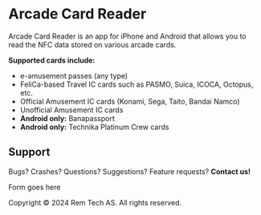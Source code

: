 # Arcade Card Reader

Arcade Card Reader is an app for iPhone and Android that allows you to read the NFC data stored on various arcade cards.

**Supported cards include:**
- e-amusement passes (any type)
- FeliCa-based Travel IC cards such as PASMO, Suica, ICOCA, Octopus, etc.
- Official Amusement IC cards (Konami, Sega, Taito, Bandai Namco)
- Unofficial Amusement IC cards
- **Android only:** Banapassport
- **Android only:** Technika Platinum Crew cards

## Support

Bugs? Crashes? Questions? Suggestions? Feature requests? **Contact us!**

Form goes here

Copyright © 2024 Rem Tech AS. All rights reserved.
